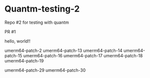 # Quantm-testing-2
Repo #2 for testing with quantm

PR #1

hello, world!!

umerm64-patch-2
umerm64-patch-13
umerm64-patch-14
umerm64-patch-15
umerm64-patch-16
umerm64-patch-17
umerm64-patch-18
umerm64-patch-19

umerm64-patch-29
umerm64-patch-30
